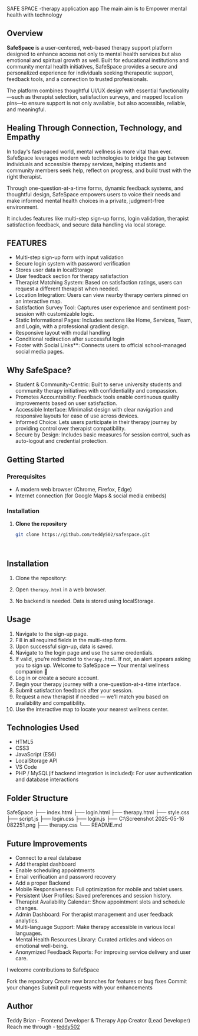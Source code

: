 SAFE SPACE -therapy application app
The main aim is to Empower mental health with technology
## Overview
**SafeSpace** is a user-centered, web-based therapy support platform designed to enhance access  not only to mental health services but also emotional and spiritual growth as well. Built for educational institutions and community mental health initiatives, SafeSpace provides a secure and personalized experience for individuals seeking therapeutic support, feedback tools, and a connection to trusted professionals.

The platform combines thoughtful UI/UX design with essential functionality—such as therapist selection, satisfaction surveys, and mapped location pins—to ensure support is not only available, but also accessible, reliable, and meaningful.

## Healing Through Connection, Technology, and Empathy
In today's fast-paced world, mental wellness is more vital than ever. SafeSpace leverages modern web technologies to bridge the gap between individuals and accessible therapy services, helping students and community members seek help, reflect on progress, and build trust with the right therapist.

Through one-question-at-a-time forms, dynamic feedback systems, and thoughtful design, SafeSpace empowers users to voice their needs and make informed mental health choices in a private, judgment-free environment.

It includes features like multi-step sign-up forms, login validation, therapist satisfaction feedback, and secure data handling via local storage.

## FEATURES
- Multi-step sign-up form with input validation
- Secure login system with password verification
- Stores user data in localStorage
- User feedback section for therapy satisfaction
- Therapist Matching System: Based on satisfaction ratings, users can request a different therapist when needed.
- Location Integration: Users can view nearby therapy centers pinned on an interactive map.
- Satisfaction Survey Tool: Captures user experience and sentiment post-session with customizable logic.
- Static Informational Pages: Includes sections like Home, Services, Team, and Login, with a professional gradient design.
- Responsive layout with modal handling
- Conditional redirection after successful login
- Footer with Social Links**: Connects users to official school-managed social media pages.

## Why SafeSpace?
- Student & Community-Centric: Built to serve university students and community therapy initiatives with confidentiality and compassion.
- Promotes Accountability: Feedback tools enable continuous quality improvements based on user satisfaction.
- Accessible Interface: Minimalist design with clear navigation and responsive layouts for ease of use across devices.
- Informed Choice: Lets users participate in their therapy journey by providing control over therapist compatibility.
- Secure by Design: Includes basic measures for session control, such as auto-logout and credential protection.

## Getting Started

### Prerequisites
- A modern web browser (Chrome, Firefox, Edge)
- Internet connection (for Google Maps & social media embeds)

### Installation
1. **Clone the repository**
   ```bash
   git clone https://github.com/teddy502/safespace.git
   
  
## Installation
1. Clone the repository:

2. Open `therapy.html` in a web browser.

3. No backend is needed. Data is stored using localStorage.

## Usage
1. Navigate to the sign-up page.
2. Fill in all required fields in the multi-step form.
3. Upon successful sign-up, data is saved.
4. Navigate to the login page and use the same credentials.
5. If valid, you’re redirected to `therapy.html`. If not, an alert appears asking you to sign up.
Welcome to SafeSpace — Your mental wellness companion 🌿
6. Log in or create a secure account.
7. Begin your therapy journey with a one-question-at-a-time interface.
8. Submit satisfaction feedback after your session.
9. Request a new therapist if needed — we’ll match you based on availability and compatibility.
10. Use the interactive map to locate your nearest wellness center.


## Technologies Used
- HTML5
- CSS3
- JavaScript (ES6)
- LocalStorage API
- VS Code
- PHP / MySQL(if backend integration is included): For user authentication and database interactions


## Folder Structure
SafeSpace
├── index.html
├── login.html
├── therapy.html
├── style.css
├── script.js
├── login.css
├── login.js
├── C:\Screenshot 2025-05-16 082251.png
├── therapy.css
└── README.md
## Future Improvements
- Connect to a real database
- Add therapist dashboard
- Enable scheduling appointments
- Email verification and password recovery
- Add a proper Backend
- Mobile Responsiveness: Full optimization for mobile and tablet users.
- Persistent User Profiles: Saved preferences and session history.
- Therapist Availability Calendar: Show appointment slots and schedule changes.
- Admin Dashboard: For therapist management and user feedback analytics.
- Multi-language Support: Make therapy accessible in various local languages.
- Mental Health Resources Library: Curated articles and videos on emotional well-being.
- Anonymized Feedback Reports: For improving service delivery and user care.

I welcome contributions to SafeSpace

Fork the repository
Create new branches for features or bug fixes
Commit your changes
Submit pull requests with your enhancements

## Author
Teddy Brian - Frontend Developer & Therapy App Creator (Lead Developer)
Reach me through - [teddy502](https://github.com/teddy502)


